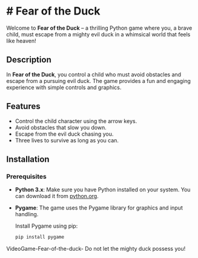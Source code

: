 # # Fear of the Duck

Welcome to **Fear of the Duck** – a thrilling Python game where you, a brave child, must escape from a mighty evil duck in a whimsical world that feels like heaven!

## Description

In **Fear of the Duck**, you control a child who must avoid obstacles and escape from a pursuing evil duck. The game provides a fun and engaging experience with simple controls and graphics.

## Features

- Control the child character using the arrow keys.
- Avoid obstacles that slow you down.
- Escape from the evil duck chasing you.
- Three lives to survive as long as you can.

## Installation

### Prerequisites

- **Python 3.x**: Make sure you have Python installed on your system. You can download it from [python.org](https://www.python.org/downloads/).

- **Pygame**: The game uses the Pygame library for graphics and input handling.

  Install Pygame using pip:

  ```bash
  pip install pygame
VideoGame-Fear-of-the-duck-
Do not let the mighty duck possess you!
